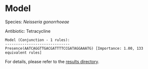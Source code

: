 
# Model

Species: *Neisseria gonorrhoeae*

Antibiotic: Tetracycline

```
Model (Conjunction - 1 rules):
------------------------------
Presence(AATCAGGTTGACGATTTTCCGATAGGAAATG) [Importance: 1.00, 133 equivalent rules]

```

For details, please refer to the [results directory](../../../../../results/scm_b/neisseria%20gonorrhoeae/tetracycline/repeat_0/).

